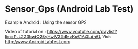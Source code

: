 # Sensor_Gps (Android Lab Test)
Example Android : Using the sensor GPS

Video of tutorial on : https://www.youtube.com/playlist?list=PLL2Z3bzdO25yHwIV3XdMzKs61At0Ldh6L
Visit http://www.AndroidLabTest.com
